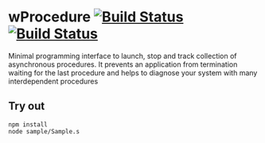 
# wProcedure [![Build Status](https://travis-ci.org/Wandalen/wProcedure.svg?branch=master)](https://travis-ci.org/Wandalen/wProcedure) [![Build Status](https://ci.appveyor.com/api/projects/status/github/Wandalen/wprocedure)](https://ci.appveyor.com/project/Wandalen/wprocedure)

Minimal programming interface to launch, stop and track collection of asynchronous procedures. It prevents an application from termination waiting for the last procedure and helps to diagnose your system with many interdependent procedures

## Try out
```
npm install
node sample/Sample.s
```







